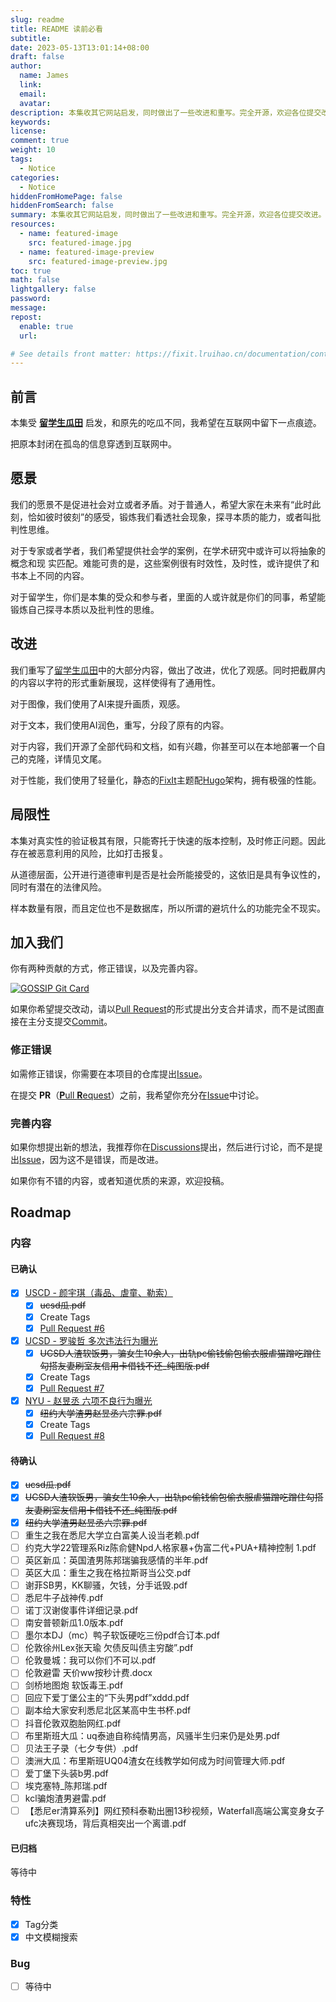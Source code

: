 ```yaml
---
slug: readme
title: README 读前必看
subtitle:
date: 2023-05-13T13:01:14+08:00
draft: false
author:
  name: James
  link:
  email:
  avatar:
description: 本集收其它网站启发，同时做出了一些改进和重写。完全开源，欢迎各位提交改进。
keywords:
license:
comment: true
weight: 10
tags:
  - Notice
categories:
  - Notice
hiddenFromHomePage: false
hiddenFromSearch: false
summary: 本集收其它网站启发，同时做出了一些改进和重写。完全开源，欢迎各位提交改进。
resources:
  - name: featured-image
    src: featured-image.jpg
  - name: featured-image-preview
    src: featured-image-preview.jpg
toc: true
math: false
lightgallery: false
password:
message:
repost:
  enable: true
  url:

# See details front matter: https://fixit.lruihao.cn/documentation/content-management/introduction/#front-matter
---
```


<!--more-->

## 前言

本集受 [**​留学生瓜田**](https://www.lxsguatian.com/) 启发，和原先的吃瓜不同，我希望在互联网中留下一点痕迹。

把原本封闭在孤岛的信息穿透到互联网中。

## 愿景

我们的愿景不是促进社会对立或者矛盾。对于普通人，希望大家在未来有“此时此刻，恰如彼时彼刻”的感受，锻炼我们看透社会现象，探寻本质的能力，或者叫批判性思维。

对于专家或者学者，我们希望提供社会学的案例，在学术研究中或许可以将抽象的概念和现
实匹配。难能可贵的是，这些案例很有时效性，及时性，或许提供了和书本上不同的内容。

对于留学生，你们是本集的受众和参与者，里面的人或许就是你们的同事，希望能锻炼自己探寻本质以及批判性的思维。

## 改进

我们重写了[​留学生瓜田](https://www.lxsguatian.com/)中的大部分内容，做出了改进，优化了观感。同时把截屏内的内容以字符的形式重新展现，这样使得有了通用性。

对于图像，我们使用了AI来提升画质，观感。

对于文本，我们使用AI润色，重写，分段了原有的内容。

对于内容，我们开源了全部代码和文档，如有兴趣，你甚至可以在本地部署一个自己的克隆，详情见文尾。

对于性能，我们使用了轻量化，静态的[FixIt](https://github.com/hugo-fixit/FixIt)主题配[Hugo](https://gohugo.io/)架构，拥有极强的性能。

## 局限性

本集对真实性的验证极其有限，只能寄托于快速的版本控制，及时修正问题。因此存在被恶意利用的风险，比如打击报复。

从道德层面，公开进行道德审判是否是社会所能接受的，这依旧是具有争议性的，同时有潜在的法律风险。

样本数量有限，而且定位也不是数据库，所以所谓的避坑什么的功能完全不现实。

## 加入我们

你有两种贡献的方式，修正错误，以及完善内容。

<a href="https://github.com/JamesFlare1212/GOSSIP/">
  <img src="https://github-readme-stats.jamesflare.com/api/pin/?username=JamesFlare1212&repo=GOSSIP&theme=github_dark_dimmed&show_owner=true" alt="GOSSIP Git Card">
</a>

如果你希望提交改动，请以[Pull Request](https://github.com/JamesFlare1212/GOSSIP/pulls)的形式提出分支合并请求，而不是试图直接在主分支提交[Commit](https://github.com/JamesFlare1212/GOSSIP/commits/dev)。

### 修正错误

如需修正错误，你需要在本项目的仓库提出[Issue](https://github.com/JamesFlare1212/GOSSIP/issues)。

在提交 **PR**（[**P**ull **R**equest](https://github.com/JamesFlare1212/GOSSIP/pulls)）之前，我希望你充分在[Issue](https://github.com/JamesFlare1212/GOSSIP/issues)中讨论。

### 完善内容

如果你想提出新的想法，我推荐你在[Discussions](https://github.com/JamesFlare1212/GOSSIP/discussions)提出，然后进行讨论，而不是提出[Issue](https://github.com/JamesFlare1212/GOSSIP/issues)，因为这不是错误，而是改进。

如果你有不错的内容，或者知道优质的来源，欢迎投稿。

## Roadmap

### 内容

#### 已确认

- [x] [USCD - 颜宇琪（毒品、虐童、勒索）](/posts/uscd-yuqiyann/)
  - [x] ~~ucsd瓜.pdf~~
  - [x] Create Tags
  - [x] [Pull Request #6](https://github.com/JamesFlare1212/GOSSIP/pull/6)
- [x] [UCSD - 罗骏哲 多次违法行为曝光](/posts/uscd-david/)
  - [x] ~~UCSD人渣软饭男，骗女生10余人，出轨pc偷钱偷包偷衣服虐猫蹭吃蹭住勾搭友妻刷室友信用卡借钱不还_纯图版.pdf~~
  - [x] Create Tags
  - [x] [Pull Request #7](https://github.com/JamesFlare1212/GOSSIP/pull/7)
- [x] [NYU - 赵昱丞 六项不良行为曝光](/posts/nyu-andrew-zhao/)
  - [x] ~~纽约大学渣男赵昱丞六宗罪.pdf~~
  - [x] Create Tags
  - [x] [Pull Request #8](https://github.com/JamesFlare1212/GOSSIP/pull/8)

#### 待确认

- [x] ~~ucsd瓜.pdf~~
- [x] ~~UCSD人渣软饭男，骗女生10余人，出轨pc偷钱偷包偷衣服虐猫蹭吃蹭住勾搭友妻刷室友信用卡借钱不还_纯图版.pdf~~
- [x] ~~纽约大学渣男赵昱丞六宗罪.pdf~~
- [ ] 重生之我在悉尼大学立白富美人设当老赖.pdf
- [ ] 约克大学22管理系Riz陈俞健Npd人格家暴+伪富二代+PUA+精神控制 1.pdf
- [ ] 英区新瓜：英国渣男陈邦瑞骗我感情的半年.pdf
- [ ] 英区大瓜：重生之我在格拉斯哥当公交.pdf
- [ ] 谢菲SB男，KK聊骚，欠钱，分手诋毁.pdf
- [ ] 悉尼牛子战神传.pdf
- [ ] 诺丁汉谢俊事件详细记录.pdf
- [ ] 南安普顿新瓜1.0版本.pdf
- [ ] 墨尔本DJ（mc）鸭子软饭硬吃三份pdf合订本.pdf
- [ ] 伦敦徐州Lex张天瑜 欠债反叫债主穷酸”.pdf
- [ ] 伦敦曼城：我可以你们不可以.pdf
- [ ] 伦敦避雷 天价ww按秒计费.docx
- [ ] 剑桥地图炮 软饭毒王.pdf
- [ ] 回应下爱丁堡公主的“下头男pdf”xddd.pdf
- [ ] 副本给大家安利悉尼北区某高中生书杯.pdf
- [ ] 抖音伦敦双胞胎网红.pdf
- [ ] 布里斯班大瓜：uq泰迪自称纯情男高，风骚半生归来仍是处男.pdf
- [ ] 贝法王子录（七夕专供）.pdf
- [ ] 澳洲大瓜：布里斯班UQ04渣女在线教学如何成为时间管理大师.pdf
- [ ] 爱丁堡下头装b男.pdf
- [ ] 埃克塞特_陈邦瑞.pdf
- [ ] kcl骗炮渣男避雷.pdf
- [ ] 【悉尼er清算系列】网红预科泰勒出圈13秒视频，Waterfall高端公寓变身女子ufc决赛现场，背后真相突出一个离谱.pdf

#### 已归档

等待中

### 特性

- [x] Tag分类
- [x] 中文模糊搜索

### Bug

- [ ] 等待中